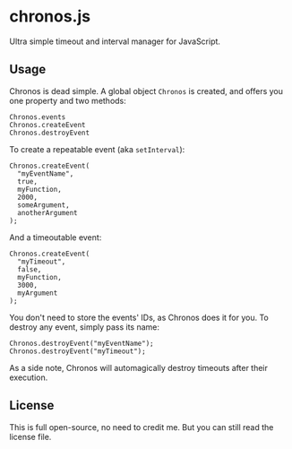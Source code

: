 chronos.js
==========

Ultra simple timeout and interval manager for JavaScript.

Usage
-----

Chronos is dead simple. A global object `Chronos` is created, and offers you
one property and two methods:

    Chronos.events
    Chronos.createEvent
    Chronos.destroyEvent

To create a repeatable event (aka `setInterval`):

    Chronos.createEvent(
      "myEventName",
      true,
      myFunction,
      2000,
      someArgument,
      anotherArgument
    );

And a timeoutable event:

    Chronos.createEvent(
      "myTimeout",
      false,
      myFunction,
      3000,
      myArgument
    );

You don't need to store the events' IDs, as Chronos does it for you. To destroy
any event, simply pass its name:

    Chronos.destroyEvent("myEventName");
    Chronos.destroyEvent("myTimeout");

As a side note, Chronos will automagically destroy timeouts after their
execution.

License
-------

This is full open-source, no need to credit me. But you can still read the
license file.